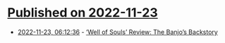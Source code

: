 # [Published on 2022-11-23](index.md)

* [2022-11-23, 06:12:36](https://news.ycombinator.com/item?id=33715821) - [‘Well of Souls’ Review: The Banjo’s Backstory](https://www.wsj.com/articles/well-of-souls-book-review-the-banjos-backstory-11668181074)
